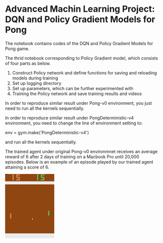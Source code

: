 # Advanced Machin Learning Project: DQN and Policy Gradient Models for Pong
The notebook contains codes of the DQN and Policy Gradient Models for Pong game.










The thrid notebook corresponding to Policy Gradient model, which consists of four parts as below.
1. Construct Policy network and define functions for saving and reloading models during training
2. Set up logging directory
3. Set up parameters, which can be further experimented with
4. Training the Policy network and save training results and videos

In order to reproduce similar result under Pong-v0 environment, you just need to run all the kernels sequentially.

In order to reproduce similar result under PongDeterministic-v4 environment, you need to change the line of environment setting to: 

env = gym.make('PongDeterministic-v4')

and run all the kernels sequentially.

The trained agent under original Pong-v0 environmnet receives an average reward of 6 after 2 days of training on a Macbook Pro until 20,000 episodes.
Below is an example of an episode played by our trained agent attaining a score of 6.

![image](https://github.com/xiaorongY/Advanced-Machin-Learning-Project/blob/master/pg_reward%3D6.gif)
